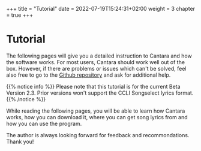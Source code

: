 +++
title = "Tutorial"
date = 2022-07-19T15:24:31+02:00
weight = 3
chapter = true
+++

# Tutorial

The following pages will give you a detailed instruction to Cantara and how the software works.
For most users, Cantara should work well out of the box. However, if there are problems or issues which can't be solved, feel also free to go to the [Github repository](https://github.com/reckel-jm/cantara) and ask for additional help.

{{% notice info %}}
Please note that this tutorial is for the current Beta Version 2.3. Prior versions won't support the CCLI Songselect lyrics format.
{{% /notice %}}

While reading the following pages, you will be able to learn how Cantara works, how you can download it, where you can get song lyrics from and how you can use the program.

The author is always looking forward for feedback and recommondations. Thank you!
